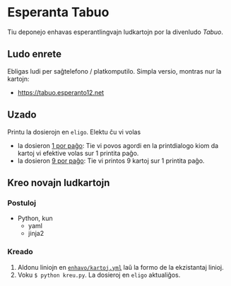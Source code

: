 # Esperanta Tabuo

Tiu deponejo enhavas esperantlingvajn ludkartojn por la divenludo *Tabuo*.

## Ludo enrete

Ebligas ludi per saĝtelefono / platkomputilo. Simpla versio, montras nur la kartojn:

- https://tabuo.esperanto12.net

## Uzado

Printu la dosierojn en `eligo`. Elektu ĉu vi volas

- la dosieron [1 por paĝo](eligo/1_por_pagxo.html): Tie vi povos agordi en la printdialogo kiom da kartoj vi efektive volas sur 1 printita paĝo.
- la dosieron [9 por paĝo](eligo/9_por_pagxo.html): Tie vi printos 9 kartoj sur 1 printita paĝo.

## Kreo novajn ludkartojn

### Postuloj

- Python, kun
  - yaml
  - jinja2

### Kreado

1. Aldonu liniojn en [`enhavo/kartoj.yml`](enhavo/kartoj.yml) laŭ la formo de la ekzistantaj linioj.
1. Voku `$ python kreu.py`. La dosieroj en `eligo` aktualiĝos.


